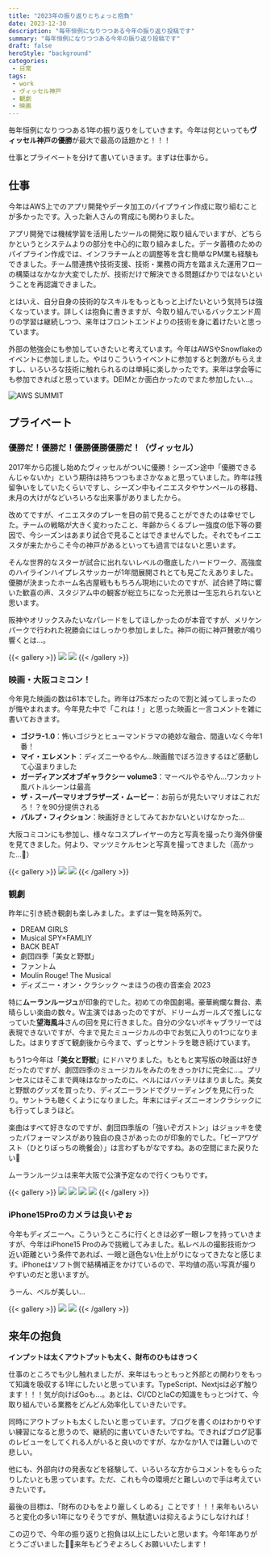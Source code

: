 ```yaml
---
title: "2023年の振り返りとちょっと抱負"
date: 2023-12-30
description: "毎年恒例になりつつある今年の振り返り投稿です"
summary: "毎年恒例になりつつある今年の振り返り投稿です"
draft: false
heroStyle: "background"
categories:
 - 日常
tags:
 - work
 - ヴィッセル神戸
 - 観劇
 - 映画
---
```


毎年恒例になりつつある1年の振り返りをしていきます。今年は何といっても**ヴィッセル神戸の優勝**が最大で最高の話題かと！！！

仕事とプライベートを分けて書いていきます。まずは仕事から。

## 仕事

今年はAWS上でのアプリ開発やデータ加工のパイプライン作成に取り組むことが多かったです。入った新人さんの育成にも関わりました。

アプリ開発では機械学習を活用したツールの開発に取り組んでいますが、どちらかというとシステムよりの部分を中心的に取り組みました。データ蓄積のためのパイプライン作成では、インフラチームとの調整等を含む簡単なPM業も経験もできました。チーム間連携や技術支援、技術・業務の両方を踏まえた運用フローの構築はなかなか大変でしたが、技術だけで解決できる問題ばかりではないということを再認識できました。

とはいえ、自分自身の技術的なスキルをもっともっと上げたいという気持ちは強くなっています。詳しくは抱負に書きますが、今取り組んでいるバックエンド周りの学習は継続しつつ、来年はフロントエンドよりの技術を身に着けたいと思っています。

外部の勉強会にも参加していきたいと考えています。今年はAWSやSnowflakeのイベントに参加しました。やはりこういうイベントに参加すると刺激がもらえますし、いろいろな技術に触れられるのは単純に楽しかったです。来年は学会等にも参加できればと思っています。DEIMとか面白かったのでまた参加したい...。

![](awssummit.jpg "AWS SUMMIT")

## プライベート

### 優勝だ！優勝だ！優勝優勝優勝だ！（ヴィッセル）

2017年から応援し始めたヴィッセルがついに優勝！シーズン途中「優勝できるんじゃないか」という期待は持ちつつもまさかなぁと思っていました。昨年は残留争いをしていたくらいですし、シーズン中もイニエスタやサンペールの移籍、未月の大けがなどいろいろな出来事がありましたから。

改めてですが、イニエスタのプレーを目の前で見ることができたのは幸せでした。チームの戦略が大きく変わったこと、年齢からくるプレー強度の低下等の要因で、今シーズンはあまり試合で見ることはできませんでした。それでもイニエスタが来たからこそ今の神戸があるといっても過言ではないと思います。

そんな世界的なスターが試合に出れないレベルの徹底したハードワーク、高強度のハイラインハイプレスサッカーが1年間展開されとても見ごたえありました。優勝が決まったホーム名古屋戦ももちろん現地にいたのですが、試合終了時に響いた歓喜の声、スタジアム中の観客が総立ちになった光景は一生忘れられないと思います。

阪神やオリックスみたいなパレードをしてほしかったのが本音ですが、メリケンパークで行われた祝勝会にはしっかり参加しました。神戸の街に神戸賛歌が鳴り響くとは...。

{{< gallery >}}
  <img src="vissel03.jpg" class="grid-w50" />
  <img src="featured-vissel01.jpg" class="grid-w50" />
{{< /gallery >}}

### 映画・大阪コミコン！

今年見た映画の数は61本でした。昨年は75本だったので割と減ってしまったのが悔やまれます。今年見た中で「これは！」と思った映画と一言コメントを雑に書いておきます。

- **ゴジラ-1.0**：怖いゴジラとヒューマンドラマの絶妙な融合、間違いなく今年1番！
- **マイ・エレメント**：ディズニーやるやん...映画館でぼろ泣きするほど感動して心温まりました
- **ガーディアンズオブギャラクシー volume3**：マーベルやるやん...ワンカット風バトルシーンは最高
- **ザ・スーパーマリオブラザーズ・ムービー**：お前らが見たいマリオはこれだろ！？を90分提供される
- **パルプ・フィクション**：映画好きとしてみておかないといけなかった...

大阪コミコンにも参加し、様々なコスプレイヤーの方と写真を撮ったり海外俳優を見てきました。何より、マッツミケルセンと写真を撮ってきました（高かった...💸）

{{< gallery >}}
  <img src="mads.jpg" class="grid-w50" />
  <img src="vader.jpg" class="grid-w30" />
{{< /gallery >}}

### 観劇

昨年に引き続き観劇も楽しみました。まずは一覧を時系列で。

- DREAM GIRLS
- Musical SPY×FAMLIY
- BACK BEAT
- 劇団四季「美女と野獣」
- ファントム
- Moulin Rouge! The Musical
- ディズニー・オン・クラシック 〜まほうの夜の音楽会 2023

特に**ムーランルージュ**が印象的でした。初めての帝国劇場。豪華絢爛な舞台、素晴らしい楽曲の数々。W主演ではあったのですが、ドリームガールズで推しになっていた**望海風斗**さんの回を見に行きました。自分の少ないボキャブラリーでは表現できないですが、今まで見たミュージカルの中でお気に入りの1つになりました。はまりすぎて観劇後から今まで、ずっとサントラを聴き続けています。

もう1つ今年は「**美女と野獣**」にドハマりました。もともと実写版の映画は好きだったのですが、劇団四季のミュージカルをみたのをきっかけに完全に...。プリンセスにはそこまで興味はなかったのに、ベルにはバッチリはまりました。美女と野獣のグッズを買ったり、ディズニーランドでグリーディングを見に行ったり。サントラも聴くくようになりました。年末にはディズニーオンクラシックにも行ってしまうほど。

楽曲はすべて好きなのですが、劇団四季版の「強いぞガストン」はジョッキを使ったパフォーマンスがあり独自の良さがあったのが印象的でした。「ビーアワゲスト（ひとりぼっちの晩餐会）」は言わずもがなですね。あの空間にまた戻りたい🥹

ムーランルージュは来年大阪で公演予定なので行くつもりです。

{{< gallery >}}
  <img src="beautyandbeast.jpg" class="grid-w50" />
  <img src="moulin.jpg" class="grid-w50" />
  <img src="classic.jpg" class="grid-w50" />
  <img src="dreamgirls.jpg" class="grid-w50" />
{{< /gallery >}}

### iPhone15Proのカメラは良いぞぉ

今年もディズニーへ。こういうところに行くときは必ず一眼レフを持っていきますが、今年はiPhone15 Proのみで挑戦してみました。私レベルの撮影技術かつ近い距離という条件であれば、一眼と遜色ない仕上がりになってきたなと感じます。iPhoneはソフト側で結構補正をかけているので、平均値の高い写真が撮りやすいのだと思いますが。

うーん、ベルが美しい...

{{< gallery >}}
  <img src="belle.jpg" class="grid-w50" />
  <img src="mickey.jpg" class="grid-w50" />
{{< /gallery >}}

## 来年の抱負

**インプットは太くアウトプットも太く、財布のひもはきつく**

仕事のところでも少し触れましたが、来年はもっともっと外部との関わりをもって知識を吸収する1年にしたいと思っています。TypeScript、Nextjsは必ず触ります！！！気が向けばGoも...。あとは、CI/CDとIaCの知識をもっとつけて、今取り組んでいる業務をどんどん効率化していきたいです。

同時にアウトプットも太くしたいと思っています。ブログを書くのはわかりやすい練習になると思うので、継続的に書いていきたいですね。できればブログ記事のレビューをしてくれる人がいると良いのですが、なかなか1人では難しいので悲しい。

他にも、外部向けの発表などを経験して、いろいろな方からコメントをもらったりしたいとも思っています。ただ、これも今の環境だと難しいので手は考えていきたいです。

最後の目標は、「財布のひもをより厳しくしめる」ことです！！！来年もいろいろと変化の多い1年になりそうですが、無駄遣いは抑えるようにしなければ！

この辺りで、今年の振り返りと抱負は以上にしたいと思います。今年1年ありがとうございました🙇‍♂️来年もどうぞよろしくお願いいたします！

